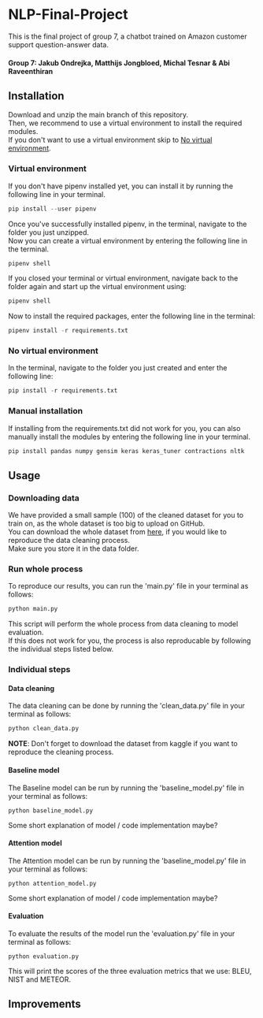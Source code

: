 # NLP-Final-Project

This is the final project of group 7, a chatbot trained on Amazon customer support question-answer data.
#### Group 7: Jakub Ondrejka, Matthijs Jongbloed, Michal Tesnar & Abi Raveenthiran

## Installation 
Download and unzip the main branch of this repository.\
Then, we recommend to use a virtual environment to install the required modules.\
If you don't want to use a virtual environment skip to [No virtual environment](#no-virtual-environment).

### Virtual environment
If you don't have pipenv installed yet, you can install it by running the following line in your terminal.
```python
pip install --user pipenv
```
Once you've successfully installed pipenv,  in the terminal, navigate to the folder you just unzipped.\
Now you can create a virtual environment by entering the following line in the terminal.
```python
pipenv shell
```
If you closed your terminal or virtual environment, navigate back to the folder again and start up the virtual environment using:
```python
pipenv shell
```

Now to install the required packages, enter the following line in the terminal:
```python
pipenv install -r requirements.txt
```

### No virtual environment
In the terminal, navigate to the folder you just created and enter the following line:
```python
pip install -r requirements.txt
```
### Manual installation
If installing from the requirements.txt did not work for you, you can also manually install the modules by entering the following line in your terminal. 
```python
pip install pandas numpy gensim keras keras_tuner contractions nltk
```
## Usage
### Downloading data
We have provided a small sample (100) of the cleaned dataset for you to train on, as the whole dataset is too big to upload on GitHub.\
You can download the whole dataset from [here](https://www.kaggle.com/datasets/praneshmukhopadhyay/amazon-questionanswer-dataset?select=single_qna.csv), if you would like to reproduce the data cleaning process.\
Make sure you store it in the data folder.
### Run whole process
To reproduce our results, you can run the 'main.py' file in your terminal as follows:
```python
python main.py
```
This script will perform the whole process from data cleaning to model evaluation.\
If this does not work for you, the process is also reproducable by following the individual steps listed below.
### Individual steps
#### Data cleaning
The data cleaning can be done by running the 'clean_data.py' file in your terminal as follows:
```python
python clean_data.py
```
**NOTE**: Don't forget to download the dataset from kaggle if you want to reproduce the cleaning process.   
#### Baseline model
The Baseline model can be run by running the 'baseline_model.py' file in your terminal as follows:
```
python baseline_model.py
```
Some short explanation of model / code implementation maybe?
#### Attention model
The Attention model can be run by running the 'baseline_model.py' file in your terminal as follows:
```
python attention_model.py
```
Some short explanation of model / code implementation maybe?
#### Evaluation
To evaluate the results of the model run the 'evaluation.py' file in your terminal as follows:
```
python evaluation.py
```
This will print the scores of the three evaluation metrics that we use: BLEU, NIST and METEOR.
## Improvements

